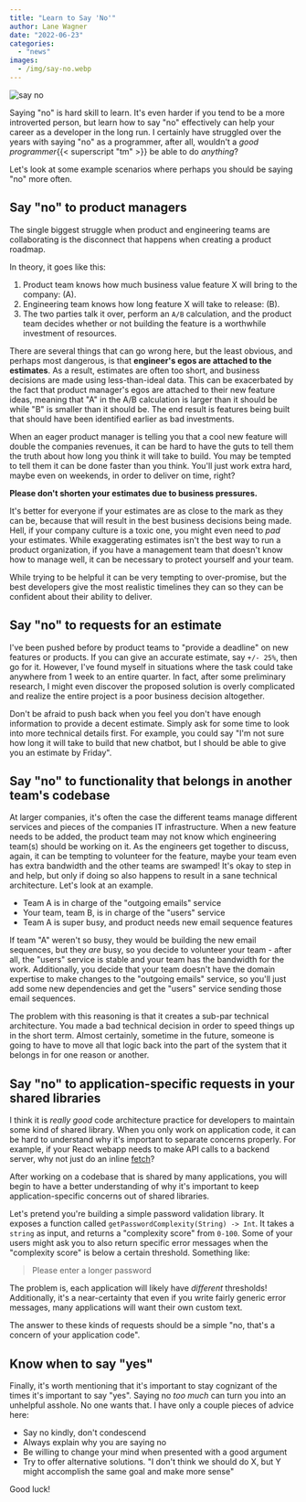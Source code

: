 ```yaml
---
title: "Learn to Say 'No'"
author: Lane Wagner
date: "2022-06-23"
categories: 
  - "news"
images:
  - /img/say-no.webp
---
```


![say no](/img/say-no.webp)

Saying "no" is hard skill to learn. It's even harder if you tend to be a more introverted person, but learn how to say "no" effectively can help your career as a developer in the long run. I certainly have struggled over the years with saying "no" as a programmer, after all, wouldn't a *good programmer*{{< superscript "tm" >}} be able to do *anything*?

Let's look at some example scenarios where perhaps you should be saying "no" more often.

## Say "no" to product managers

The single biggest struggle when product and engineering teams are collaborating is the disconnect that happens when creating a product roadmap.

In theory, it goes like this:

1. Product team knows how much business value feature X will bring to the company: (A).
2. Engineering team knows how long feature X will take to release: (B).
3. The two parties talk it over, perform an `A/B` calculation, and the product team decides whether or not building the feature is a worthwhile investment of resources.

There are several things that can go wrong here, but the least obvious, and perhaps most dangerous, is that **engineer's egos are attached to the estimates**. As a result, estimates are often too short, and business decisions are made using less-than-ideal data. This can be exacerbated by the fact that product manager's egos are attached to their new feature ideas, meaning that "A" in the A/B calculation is larger than it should be while "B" is smaller than it should be. The end result is features being built that should have been identified earlier as bad investments.

When an eager product manager is telling you that a cool new feature will double the companies revenues, it can be hard to have the guts to tell them the truth about how long you think it will take to build. You may be tempted to tell them it can be done faster than you think. You'll just work extra hard, maybe even on weekends, in order to deliver on time, right?

**Please don't shorten your estimates due to business pressures.**

It's better for everyone if your estimates are as close to the mark as they can be, because that will result in the best business decisions being made. Hell, if your company culture is a toxic one, you might even need to *pad* your estimates. While exaggerating estimates isn't the best way to run a product organization, if you have a management team that doesn't know how to manage well, it can be necessary to protect yourself and your team.

While trying to be helpful it can be very tempting to over-promise, but the best developers give the most realistic timelines they can so they can be confident about their ability to deliver.

## Say "no" to requests for an estimate

I've been pushed before by product teams to "provide a deadline" on new features or products. If you can give an accurate estimate, say `+/- 25%`, then go for it. However, I've found myself in situations where the task could take anywhere from 1 week to an entire quarter. In fact, after some preliminary research, I might even discover the proposed solution is overly complicated and realize the entire project is a poor business decision altogether.

Don't be afraid to push back when you feel you don't have enough information to provide a decent estimate. Simply ask for some time to look into more technical details first. For example, you could say "I'm not sure how long it will take to build that new chatbot, but I should be able to give you an estimate by Friday".

## Say "no" to functionality that belongs in another team's codebase

At larger companies, it's often the case the different teams manage different services and pieces of the companies IT infrastructure. When a new feature needs to be added, the product team may not know which engineering team(s) should be working on it. As the engineers get together to discuss, again, it can be tempting to volunteer for the feature, maybe your team even has extra bandwidth and the other teams are swamped! It's okay to step in and help, but only if doing so also happens to result in a sane technical architecture. Let's look at an example.

* Team A is in charge of the "outgoing emails" service
* Your team, team B, is in charge of the "users" service
* Team A is super busy, and product needs new email sequence features

If team "A" weren't so busy, they would be building the new email sequences, but they *are* busy, so you decide to volunteer your team - after all, the "users" service is stable and your team has the bandwidth for the work. Additionally, you decide that your team doesn't have the domain expertise to make changes to the "outgoing emails" service, so you'll just add some new dependencies and get the "users" service sending those email sequences.

The problem with this reasoning is that it creates a sub-par technical architecture. You made a bad technical decision in order to speed things up in the short term. Almost certainly, sometime in the future, someone is going to have to move all that logic back into the part of the system that it belongs in for one reason or another.

## Say "no" to application-specific requests in your shared libraries

I think it is *really good* code architecture practice for developers to maintain some kind of shared library. When you only work on application code, it can be hard to understand why it's important to separate concerns properly. For example, if your React webapp needs to make API calls to a backend server, why not just do an inline [fetch](https://developer.mozilla.org/en-US/docs/Web/API/Fetch_API)?

After working on a codebase that is shared by many applications, you will begin to have a better understanding of why it's important to keep application-specific concerns out of shared libraries.

Let's pretend you're building a simple password validation library. It exposes a function called `getPasswordComplexity(String) -> Int`. It takes a `string` as input, and returns a "complexity score" from `0-100`. Some of your users might ask you to also return specific error messages when the "complexity score" is below a certain threshold. Something like:

> Please enter a longer password

The problem is, each application will likely have *different* thresholds! Additionally, it's a near-certainty that even if you write fairly generic error messages, many applications will want their own custom text.

The answer to these kinds of requests should be a simple "no, that's a concern of your application code".

## Know when to say "yes"

Finally, it's worth mentioning that it's important to stay cognizant of the times it's important to say "yes". Saying no *too much* can turn you into an unhelpful asshole. No one wants that. I have only a couple pieces of advice here:

* Say no kindly, don't condescend
* Always explain why you are saying no
* Be willing to change your mind when presented with a good argument
* Try to offer alternative solutions. "I don't think we should do X, but Y might accomplish the same goal and make more sense"

Good luck!
